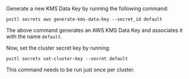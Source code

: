 Generate a new KMS Data Key by running the following command:

```text
pxctl secrets aws generate-kms-data-key --secret_id default
```

The above command generates an AWS KMS Data Key and associates it with the name `default`.

Now, set the cluster secret key by running:

```text
pxctl secrets set-cluster-key --secret default
```

This command needs to be run just once per cluster.
